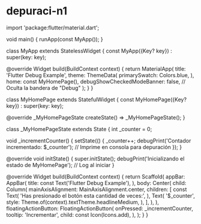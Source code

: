 # depuraci-n1
import 'package:flutter/material.dart';

void main() {
  runApp(const MyApp());
}

class MyApp extends StatelessWidget {
  const MyApp({Key? key}) : super(key: key);

  @override
  Widget build(BuildContext context) {
    return MaterialApp(
      title: 'Flutter Debug Example',
      theme: ThemeData(
        primarySwatch: Colors.blue,
      ),
      home: const MyHomePage(),
      debugShowCheckedModeBanner: false, // Oculta la bandera de "Debug"
    );
  }
}

class MyHomePage extends StatefulWidget {
  const MyHomePage({Key? key}) : super(key: key);

  @override
  _MyHomePageState createState() => _MyHomePageState();
}

class _MyHomePageState extends State<MyHomePage> {
  int _counter = 0;

  void _incrementCounter() {
    setState(() {
      _counter++;
      debugPrint('Contador incrementado: $_counter'); // Imprime en consola para depuración
    });
  }

  @override
  void initState() {
    super.initState();
    debugPrint('Inicializando el estado de MyHomePage'); // Log al iniciar
  }

  @override
  Widget build(BuildContext context) {
    return Scaffold(
      appBar: AppBar(
        title: const Text('Flutter Debug Example'),
      ),
      body: Center(
        child: Column(
          mainAxisAlignment: MainAxisAlignment.center,
          children: <Widget>[
            const Text(
              'Has presionado el botón esta cantidad de veces:',
            ),
            Text(
              '$_counter',
              style: Theme.of(context).textTheme.headlineMedium,
            ),
          ],
        ),
      ),
      floatingActionButton: FloatingActionButton(
        onPressed: _incrementCounter,
        tooltip: 'Incrementar',
        child: const Icon(Icons.add),
      ),
    );
  }
}
